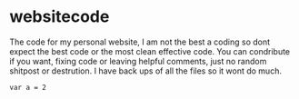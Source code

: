 # websitecode
The code for my personal website, I am not the best a coding so dont expect the best code or the most clean effective code. You can condribute if you want, fixing code or leaving helpful comments, just no random shitpost or destrution. I have back ups of all the files so it wont do much.
```
var a = 2
```
